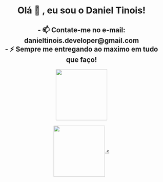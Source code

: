 <h1 align="center">Olá 🤗 , eu sou o Daniel Tinois!</h1>

<h2 align="center">
- 📫 Contate-me no e-mail: danieltinois.developer@gmail.com
  </br>
- ⚡ Sempre me entregando ao maximo em tudo que faço!
</h2>

<div align="center">
  <a href="https://github.com/danieltinois">
  <img align="center" height="160em" src="https://github-readme-stats.vercel.app/api?username=4beUser&show_icons=true&theme=aura&include_all_commits=true&count_private=true"/>
    <br></br>
  <img align="center" height="160em" src="https://github-readme-stats.vercel.app/api/top-langs/?username=4beUser&layout=compact&langs_count=7&theme=aura"/>
<</div>

